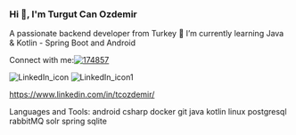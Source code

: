 ### Hi 👋, I'm Turgut Can Ozdemir

A passionate backend developer from Turkey
🌱 I’m currently learning Java & Kotlin - Spring Boot and Android

Connect with me:[![174857](https://user-images.githubusercontent.com/88040794/219344757-fe0e6809-4ce2-4c40-b8df-66e3359f5608.png "LinkedIn")](https://www.linkedin.com/in/tcozdemir/)

![LinkedIn_icon](https://user-images.githubusercontent.com/88040794/219347254-96183525-9ec0-43d8-9ad1-120566271451.png)
![LinkedIn_icon1](https://user-images.githubusercontent.com/88040794/219349136-98c51aa3-b4a2-4548-9a53-f2f3cf17c1d7.png)



https://www.linkedin.com/in/tcozdemir/

Languages and Tools:
android csharp docker git java kotlin linux postgresql rabbitMQ solr spring sqlite
